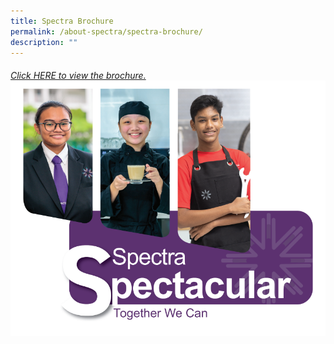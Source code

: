 ```yaml
---
title: Spectra Brochure
permalink: /about-spectra/spectra-brochure/
description: ""
---
```

###### [Click HERE to view the brochure.](https://drive.google.com/file/d/1jYFkm00n_6zWPT8SLSDtE3akO3ZQlNqB/view?usp=share_link) ![](/images/2023-Brochure-Cover-Page.png)